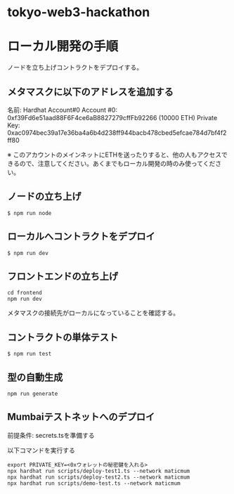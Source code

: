 # tokyo-web3-hackathon
# ローカル開発の手順
ノードを立ち上げコントラクトをデプロイする。

## メタマスクに以下のアドレスを追加する
名前: Hardhat Account#0
Account #0: 0xf39Fd6e51aad88F6F4ce6aB8827279cffFb92266 (10000 ETH)
Private Key: 0xac0974bec39a17e36ba4a6b4d238ff944bacb478cbed5efcae784d7bf4f2ff80

※ このアカウントのメインネットにETHを送ったりすると、他の人もアクセスできるので、注意してください。あくまでもローカル開発の時のみ使ってください。

## ノードの立ち上げ

```
$ npm run node
```

## ローカルへコントラクトをデプロイ

```
$ npm run dev
```

## フロントエンドの立ち上げ

```
cd frontend
npm run dev
```

メタマスクの接続先がローカルになっていることを確認する。

## コントラクトの単体テスト

```
$ npm run test
```

## 型の自動生成
```
npm run generate
```

## Mumbaiテストネットへのデプロイ
前提条件: secrets.tsを準備する

以下コマンドを実行する
```
export PRIVATE_KEY=<0xウォレットの秘密鍵を入れる>
npx hardhat run scripts/deploy-test1.ts --network maticmum
npx hardhat run scripts/deploy-test2.ts --network maticmum
npx hardhat run scripts/demo-test.ts --network maticmum
```